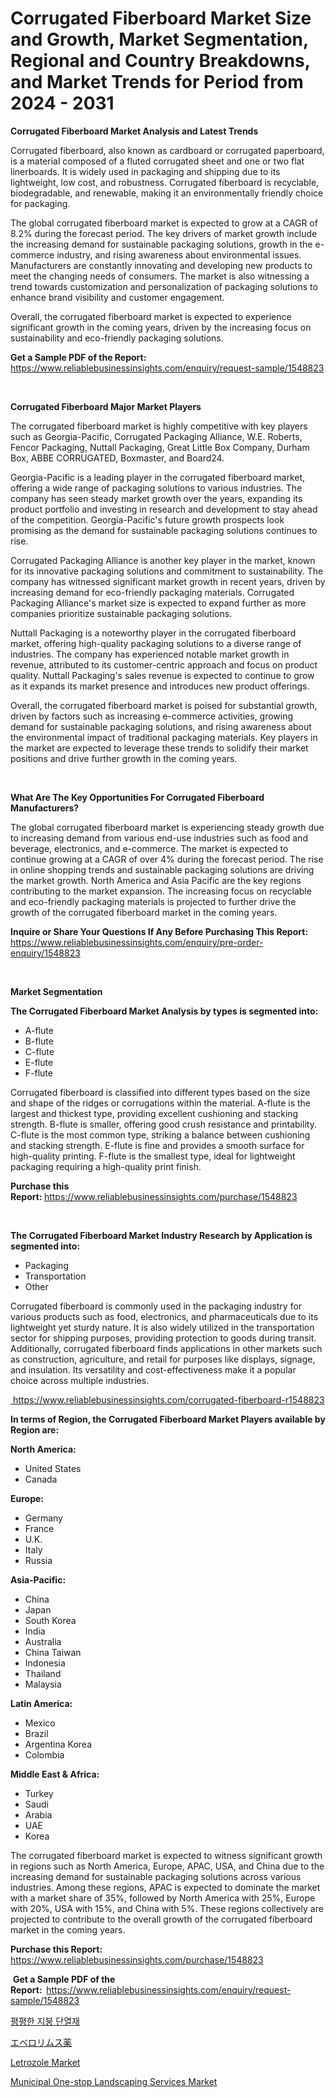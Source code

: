 <p><h1>Corrugated Fiberboard Market Size and Growth, Market Segmentation, Regional and Country Breakdowns, and Market Trends for Period from 2024 -  2031</h1></p><p><strong>Corrugated Fiberboard Market Analysis and Latest Trends</strong></p>
<p><p>Corrugated fiberboard, also known as cardboard or corrugated paperboard, is a material composed of a fluted corrugated sheet and one or two flat linerboards. It is widely used in packaging and shipping due to its lightweight, low cost, and robustness. Corrugated fiberboard is recyclable, biodegradable, and renewable, making it an environmentally friendly choice for packaging.</p><p>The global corrugated fiberboard market is expected to grow at a CAGR of 8.2% during the forecast period. The key drivers of market growth include the increasing demand for sustainable packaging solutions, growth in the e-commerce industry, and rising awareness about environmental issues. Manufacturers are constantly innovating and developing new products to meet the changing needs of consumers. The market is also witnessing a trend towards customization and personalization of packaging solutions to enhance brand visibility and customer engagement.</p><p>Overall, the corrugated fiberboard market is expected to experience significant growth in the coming years, driven by the increasing focus on sustainability and eco-friendly packaging solutions.</p></p>
<p><strong>Get a Sample PDF of the Report:&nbsp;</strong> <a href="https://www.reliablebusinessinsights.com/enquiry/request-sample/1548823">https://www.reliablebusinessinsights.com/enquiry/request-sample/1548823</a></p>
<p>&nbsp;</p>
<p><strong>Corrugated Fiberboard Major Market Players</strong></p>
<p><p>The corrugated fiberboard market is highly competitive with key players such as Georgia-Pacific, Corrugated Packaging Alliance, W.E. Roberts, Fencor Packaging, Nuttall Packaging, Great Little Box Company, Durham Box, ABBE CORRUGATED, Boxmaster, and Board24.</p><p>Georgia-Pacific is a leading player in the corrugated fiberboard market, offering a wide range of packaging solutions to various industries. The company has seen steady market growth over the years, expanding its product portfolio and investing in research and development to stay ahead of the competition. Georgia-Pacific's future growth prospects look promising as the demand for sustainable packaging solutions continues to rise.</p><p>Corrugated Packaging Alliance is another key player in the market, known for its innovative packaging solutions and commitment to sustainability. The company has witnessed significant market growth in recent years, driven by increasing demand for eco-friendly packaging materials. Corrugated Packaging Alliance's market size is expected to expand further as more companies prioritize sustainable packaging solutions.</p><p>Nuttall Packaging is a noteworthy player in the corrugated fiberboard market, offering high-quality packaging solutions to a diverse range of industries. The company has experienced notable market growth in revenue, attributed to its customer-centric approach and focus on product quality. Nuttall Packaging's sales revenue is expected to continue to grow as it expands its market presence and introduces new product offerings.</p><p>Overall, the corrugated fiberboard market is poised for substantial growth, driven by factors such as increasing e-commerce activities, growing demand for sustainable packaging solutions, and rising awareness about the environmental impact of traditional packaging materials. Key players in the market are expected to leverage these trends to solidify their market positions and drive further growth in the coming years.</p></p>
<p>&nbsp;</p>
<p><strong>What Are The Key Opportunities For Corrugated Fiberboard Manufacturers?</strong></p>
<p><p>The global corrugated fiberboard market is experiencing steady growth due to increasing demand from various end-use industries such as food and beverage, electronics, and e-commerce. The market is expected to continue growing at a CAGR of over 4% during the forecast period. The rise in online shopping trends and sustainable packaging solutions are driving the market growth. North America and Asia Pacific are the key regions contributing to the market expansion. The increasing focus on recyclable and eco-friendly packaging materials is projected to further drive the growth of the corrugated fiberboard market in the coming years.</p></p>
<p><strong>Inquire or Share Your Questions If Any Before Purchasing This Report:</strong> <a href="https://www.reliablebusinessinsights.com/enquiry/pre-order-enquiry/1548823">https://www.reliablebusinessinsights.com/enquiry/pre-order-enquiry/1548823</a></p>
<p>&nbsp;</p>
<p><strong>Market Segmentation</strong></p>
<p><strong>The Corrugated Fiberboard Market Analysis by types is segmented into:</strong></p>
<p><ul><li>A-flute</li><li>B-flute</li><li>C-flute</li><li>E-flute</li><li>F-flute</li></ul></p>
<p><p>Corrugated fiberboard is classified into different types based on the size and shape of the ridges or corrugations within the material. A-flute is the largest and thickest type, providing excellent cushioning and stacking strength. B-flute is smaller, offering good crush resistance and printability. C-flute is the most common type, striking a balance between cushioning and stacking strength. E-flute is fine and provides a smooth surface for high-quality printing. F-flute is the smallest type, ideal for lightweight packaging requiring a high-quality print finish.</p></p>
<p><strong>Purchase this Report:&nbsp;</strong><a href="https://www.reliablebusinessinsights.com/purchase/1548823">https://www.reliablebusinessinsights.com/purchase/1548823</a></p>
<p>&nbsp;</p>
<p><strong>The Corrugated Fiberboard Market Industry Research by Application is segmented into:</strong></p>
<p><ul><li>Packaging</li><li>Transportation</li><li>Other</li></ul></p>
<p><p>Corrugated fiberboard is commonly used in the packaging industry for various products such as food, electronics, and pharmaceuticals due to its lightweight yet sturdy nature. It is also widely utilized in the transportation sector for shipping purposes, providing protection to goods during transit. Additionally, corrugated fiberboard finds applications in other markets such as construction, agriculture, and retail for purposes like displays, signage, and insulation. Its versatility and cost-effectiveness make it a popular choice across multiple industries.</p></p>
<p><a href="https://www.reliablebusinessinsights.com/corrugated-fiberboard-r1548823">&nbsp;https://www.reliablebusinessinsights.com/corrugated-fiberboard-r1548823</a></p>
<p><strong>In terms of Region, the Corrugated Fiberboard Market Players available by Region are:</strong></p>
<p>
    <p> <strong> North America: </strong>
        <ul>
            <li>United States</li>
            <li>Canada</li>
        </ul>
        </p> 
    <p> <strong> Europe: </strong>
        <ul>
            <li>Germany</li>
            <li>France</li>
            <li>U.K.</li>
            <li>Italy</li>
            <li>Russia</li>
        </ul>
        </p> 
    <p> <strong> Asia-Pacific: </strong>
        <ul>
            <li>China</li>
            <li>Japan</li>
            <li>South Korea</li>
            <li>India</li>
            <li>Australia</li>
            <li>China Taiwan</li>
            <li>Indonesia</li>
            <li>Thailand</li>
            <li>Malaysia</li>
        </ul>
        </p> 
    <p> <strong> Latin America: </strong>
        <ul>
            <li>Mexico</li>
            <li>Brazil</li>
            <li>Argentina Korea</li>
            <li>Colombia</li>
        </ul>
        </p> 
    <p> <strong> Middle East & Africa: </strong>
        <ul>
            <li>Turkey</li>
            <li>Saudi</li>
            <li>Arabia</li>
            <li>UAE</li>
            <li>Korea</li>
        </ul>
    </p>
    </p>
<p><p>The corrugated fiberboard market is expected to witness significant growth in regions such as North America, Europe, APAC, USA, and China due to the increasing demand for sustainable packaging solutions across various industries. Among these regions, APAC is expected to dominate the market with a market share of 35%, followed by North America with 25%, Europe with 20%, USA with 15%, and China with 5%. These regions collectively are projected to contribute to the overall growth of the corrugated fiberboard market in the coming years.</p></p>
<p><strong>Purchase this Report: </strong><a href="https://www.reliablebusinessinsights.com/purchase/1548823">https://www.reliablebusinessinsights.com/purchase/1548823</a></p>
<p>&nbsp;<strong>Get a Sample PDF of the Report:&nbsp;&nbsp;</strong><a href="https://www.reliablebusinessinsights.com/enquiry/request-sample/1548823">https://www.reliablebusinessinsights.com/enquiry/request-sample/1548823</a></p>
<p><strong></strong></p>
<p><p><a href="https://github.com/vdhdwjyp90142/Market-Research-Report-List-3/blob/main/11151977283.md">평평한 지붕 단열재</a></p><p><a href="https://github.com/sghwr779811674/Market-Research-Report-List-3/blob/main/24873143193.md">エベロリムス薬</a></p><p><a href="https://issuu.com/reportprime-2/docs/letrozole-market-size-2030.pptx">Letrozole Market</a></p><p><a href="https://github.com/amayrani15moore/Market-Research-Report-List-1/blob/main/municipal-one-stop-landscaping-services-market.md">Municipal One-stop Landscaping Services Market</a></p></p>